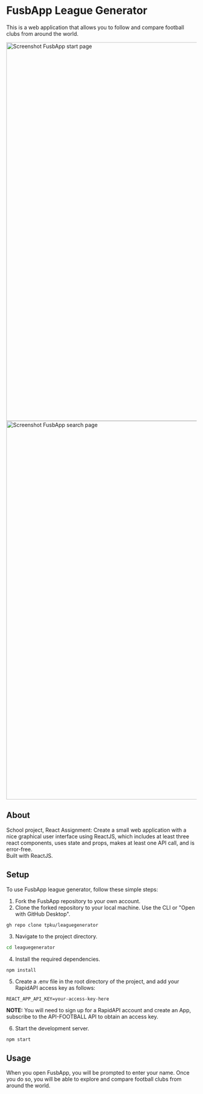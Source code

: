 # FusbApp League Generator

This is a web application that allows you to follow and compare football clubs from around the world.

<img width="1000" alt="Screenshot FusbApp start page" src="https://github.com/tpku/leaguegenerator/assets/112587454/0b623adc-77a9-4e39-bc31-8e3528654827">
<img width="1000" alt="Screenshot FusbApp search page" src="https://github.com/tpku/leaguegenerator/assets/112587454/f5ffef3f-3386-4060-a675-dbdd34a8d3b3">

## About
School project, React Assignment: Create a small web application with a nice graphical user interface using ReactJS, which includes at least three react components, uses state and props, makes at least one API call, and is error-free.
<br>
Built with ReactJS.

## Setup
To use FusbApp league generator, follow these simple steps:

1. Fork the FusbApp repository to your own account.
2. Clone the forked repository to your local machine. Use the CLI or "Open with GitHub Desktop".
  ```bash
gh repo clone tpku/leaguegenerator
```
3. Navigate to the project directory.
  ```bash
cd leaguegenerator
```
4. Install the required dependencies.
  ```
  npm install
```
5. Create a .env file in the root directory of the project, and add your RapidAPI access key as follows:
  ```
REACT_APP_API_KEY=your-access-key-here
```
__NOTE:__ You will need to sign up for a RapidAPI account and create an App, subscribe to the API-FOOTBALL API to obtain an access key.

6. Start the development server.
```
npm start
```

## Usage
When you open FusbApp, you will be prompted to enter your name. Once you do so, you will be able to explore and compare football clubs from around the world.

